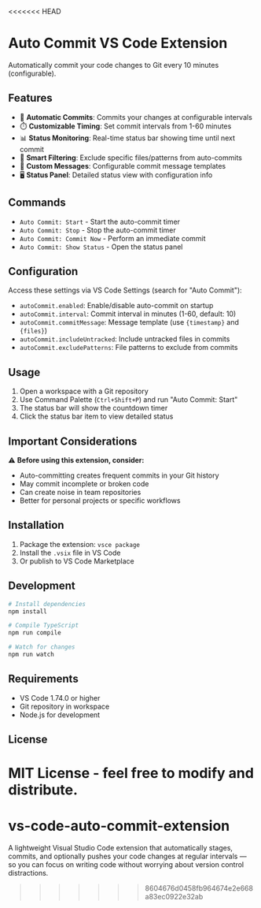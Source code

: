 <<<<<<< HEAD
# Auto Commit VS Code Extension

Automatically commit your code changes to Git every 10 minutes (configurable).

## Features

- 🔄 **Automatic Commits**: Commits your changes at configurable intervals
- ⏱️ **Customizable Timing**: Set commit intervals from 1-60 minutes
- 📊 **Status Monitoring**: Real-time status bar showing time until next commit
- 🎯 **Smart Filtering**: Exclude specific files/patterns from auto-commits
- 📝 **Custom Messages**: Configurable commit message templates
- 🖥️ **Status Panel**: Detailed status view with configuration info

## Commands

- `Auto Commit: Start` - Start the auto-commit timer
- `Auto Commit: Stop` - Stop the auto-commit timer
- `Auto Commit: Commit Now` - Perform an immediate commit
- `Auto Commit: Show Status` - Open the status panel

## Configuration

Access these settings via VS Code Settings (search for "Auto Commit"):

- `autoCommit.enabled`: Enable/disable auto-commit on startup
- `autoCommit.interval`: Commit interval in minutes (1-60, default: 10)
- `autoCommit.commitMessage`: Message template (use `{timestamp}` and `{files}`)
- `autoCommit.includeUntracked`: Include untracked files in commits
- `autoCommit.excludePatterns`: File patterns to exclude from commits

## Usage

1. Open a workspace with a Git repository
2. Use Command Palette (`Ctrl+Shift+P`) and run "Auto Commit: Start"
3. The status bar will show the countdown timer
4. Click the status bar item to view detailed status

## Important Considerations

⚠️ **Before using this extension, consider:**

- Auto-committing creates frequent commits in your Git history
- May commit incomplete or broken code
- Can create noise in team repositories
- Better for personal projects or specific workflows

## Installation

1. Package the extension: `vsce package`
2. Install the `.vsix` file in VS Code
3. Or publish to VS Code Marketplace

## Development

```bash
# Install dependencies
npm install

# Compile TypeScript
npm run compile

# Watch for changes
npm run watch
```

## Requirements

- VS Code 1.74.0 or higher
- Git repository in workspace
- Node.js for development

## License

MIT License - feel free to modify and distribute.
=======
# vs-code-auto-commit-extension
A lightweight Visual Studio Code extension that automatically stages, commits, and optionally pushes your code changes at regular intervals — so you can focus on writing code without worrying about version control distractions.
>>>>>>> 8604676d0458fb964674e2e668a83ec0922e32ab
